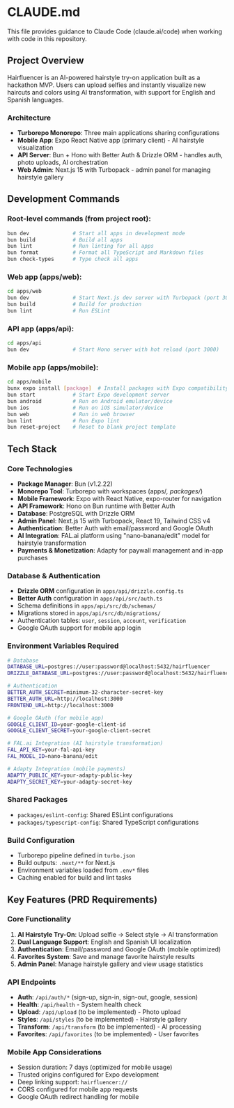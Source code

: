 # CLAUDE.md

This file provides guidance to Claude Code (claude.ai/code) when working with code in this repository.

## Project Overview

Hairfluencer is an AI-powered hairstyle try-on application built as a hackathon MVP. Users can upload selfies and instantly visualize new haircuts and colors using AI transformation, with support for English and Spanish languages.

### Architecture
- **Turborepo Monorepo**: Three main applications sharing configurations
- **Mobile App**: Expo React Native app (primary client) - AI hairstyle visualization
- **API Server**: Bun + Hono with Better Auth & Drizzle ORM - handles auth, photo uploads, AI orchestration
- **Web Admin**: Next.js 15 with Turbopack - admin panel for managing hairstyle gallery

## Development Commands

### Root-level commands (from project root):
```bash
bun dev              # Start all apps in development mode
bun build            # Build all apps
bun lint             # Run linting for all apps
bun format           # Format all TypeScript and Markdown files
bun check-types      # Type check all apps
```

### Web app (apps/web):
```bash
cd apps/web
bun dev              # Start Next.js dev server with Turbopack (port 3000)
bun build            # Build for production
bun lint             # Run ESLint
```

### API app (apps/api):
```bash
cd apps/api
bun dev              # Start Hono server with hot reload (port 3000)
```

### Mobile app (apps/mobile):
```bash
cd apps/mobile
bunx expo install [package]  # Install packages with Expo compatibility layer
bun start            # Start Expo development server
bun android          # Run on Android emulator/device
bun ios              # Run on iOS simulator/device
bun web              # Run in web browser
bun lint             # Run Expo lint
bun reset-project    # Reset to blank project template
```

## Tech Stack

### Core Technologies
- **Package Manager**: Bun (v1.2.22)
- **Monorepo Tool**: Turborepo with workspaces (apps/*, packages/*)
- **Mobile Framework**: Expo with React Native, expo-router for navigation
- **API Framework**: Hono on Bun runtime with Better Auth
- **Database**: PostgreSQL with Drizzle ORM
- **Admin Panel**: Next.js 15 with Turbopack, React 19, Tailwind CSS v4
- **Authentication**: Better Auth with email/password and Google OAuth
- **AI Integration**: FAL.ai platform using "nano-banana/edit" model for hairstyle transformation
- **Payments & Monetization**: Adapty for paywall management and in-app purchases

### Database & Authentication
- **Drizzle ORM** configuration in `apps/api/drizzle.config.ts`
- **Better Auth** configuration in `apps/api/src/auth.ts`
- Schema definitions in `apps/api/src/db/schemas/`
- Migrations stored in `apps/api/src/db/migrations/`
- Authentication tables: `user`, `session`, `account`, `verification`
- Google OAuth support for mobile app login

### Environment Variables Required
```bash
# Database
DATABASE_URL=postgres://user:password@localhost:5432/hairfluencer
DRIZZLE_DATABASE_URL=postgres://user:password@localhost:5432/hairfluencer

# Authentication
BETTER_AUTH_SECRET=minimum-32-character-secret-key
BETTER_AUTH_URL=http://localhost:3000
FRONTEND_URL=http://localhost:3000

# Google OAuth (for mobile app)
GOOGLE_CLIENT_ID=your-google-client-id
GOOGLE_CLIENT_SECRET=your-google-client-secret

# FAL.ai Integration (AI hairstyle transformation)
FAL_API_KEY=your-fal-api-key
FAL_MODEL_ID=nano-banana/edit

# Adapty Integration (mobile payments)
ADAPTY_PUBLIC_KEY=your-adapty-public-key
ADAPTY_SECRET_KEY=your-adapty-secret-key
```

### Shared Packages
- `packages/eslint-config`: Shared ESLint configurations
- `packages/typescript-config`: Shared TypeScript configurations

### Build Configuration
- Turborepo pipeline defined in `turbo.json`
- Build outputs: `.next/**` for Next.js
- Environment variables loaded from `.env*` files
- Caching enabled for build and lint tasks

## Key Features (PRD Requirements)

### Core Functionality
1. **AI Hairstyle Try-On**: Upload selfie → Select style → AI transformation
2. **Dual Language Support**: English and Spanish UI localization
3. **Authentication**: Email/password and Google OAuth (mobile optimized)
4. **Favorites System**: Save and manage favorite hairstyle results
5. **Admin Panel**: Manage hairstyle gallery and view usage statistics

### API Endpoints
- **Auth**: `/api/auth/*` (sign-up, sign-in, sign-out, google, session)
- **Health**: `/api/health` - System health check
- **Upload**: `/api/upload` (to be implemented) - Photo upload
- **Styles**: `/api/styles` (to be implemented) - Hairstyle gallery
- **Transform**: `/api/transform` (to be implemented) - AI processing
- **Favorites**: `/api/favorites` (to be implemented) - User favorites

### Mobile App Considerations
- Session duration: 7 days (optimized for mobile usage)
- Trusted origins configured for Expo development
- Deep linking support: `hairfluencer://`
- CORS configured for mobile app requests
- Google OAuth redirect handling for mobile
